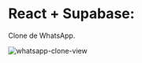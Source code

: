 # React + Supabase:

Clone de WhatsApp.

![whatsapp-clone-view](https://github.com/user-attachments/assets/81bcc562-a4fa-4648-861e-e859a11b51e1)
